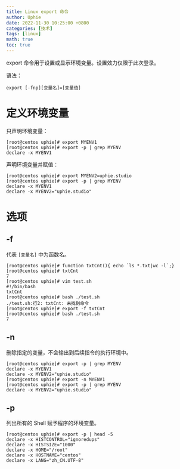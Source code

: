 ```yaml
---
title: Linux export 命令
author: Uphie
date: 2022-11-30 10:25:00 +0800
categories: [技术]
tags: [linux]
math: true
toc: true
---
```


export 命令用于设置或显示环境变量。设置效力仅限于此次登录。

语法：
```shell
export [-fnp][变量名]=[变量值]
```

# 定义环境变量

只声明环境变量：
```console
[root@centos uphie]# export MYENV1
[root@centos uphie]# export -p | grep MYENV
declare -x MYENV1
```

声明环境变量并赋值：
```console
[root@centos uphie]# export MYENV2=uphie.studio
[root@centos uphie]# export -p | grep MYENV
declare -x MYENV1
declare -x MYENV2="uphie.studio"
```


# 选项

## -f

代表 `[变量名]` 中为函数名。

```console
[root@centos uphie]# function txtCnt(){ echo `ls *.txt|wc -l`;}
[root@centos uphie]# txtCnt
7
[root@centos uphie]# vim test.sh
#!/bin/bash
txtCnt
[root@centos uphie]# bash ./test.sh
./test.sh:行2: txtCnt: 未找到命令
[root@centos uphie]# export -f txtCnt
[root@centos uphie]# bash ./test.sh
7
```

## -n

删除指定的变量，不会输出到后续指令的执行环境中。

```console
[root@centos uphie]# export -p | grep MYENV
declare -x MYENV1
declare -x MYENV2="uphie.studio"
[root@centos uphie]# export -n MYENV1
[root@centos uphie]# export -p | grep MYENV
declare -x MYENV2="uphie.studio"
```

## -p

列出所有的 Shell 赋予程序的环境变量。

```console
[root@centos uphie]# export -p | head -5
declare -x HISTCONTROL="ignoredups"
declare -x HISTSIZE="1000"
declare -x HOME="/root"
declare -x HOSTNAME="centos"
declare -x LANG="zh_CN.UTF-8"
```